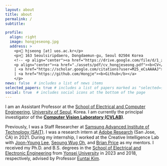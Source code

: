 ```yaml
---
layout: about
title: about
permalink: /
subtitle: 

profile:
  align: right
  image: hongjeseong.jpg
  address: >
    <p>📧 hjseong [at] uos.ac.kr</p>
    <p>📍 163 Seoulsiripdaero, Dongdaemun-gu, Seoul 02504 Korea
    <!-- <p align="center"><a href="https://drive.google.com/file/d/1_zTYfTYeUUrEp1YUK-G1YY_7ITcB6OR4/view?usp=sharing"><b>CV</b></a> -->
    <p align="center"><a href="./assets/pdf/cv_hongjeseong.pdf"><b>CV</b></a>
    | <a href="https://scholar.google.com/citations?user=M25_eCsAAAAJ"><b>Google Scholar</b></a>
    | <a href="https://github.com/Hongje"><b>Github</b></a>
    </p>
news: false  # includes a list of news items
selected_papers: true # includes a list of papers marked as "selected={true}"
social: true  # includes social icons at the bottom of the page
---
```

<p>I am an Assistant Professor at the <a href="https://engineering.uos.ac.kr/engineering/index.do?cate_id2=000010058">School of Electrical and Computer Engineering</a>, <a href="https://www.uos.ac.kr">University of Seoul</a>, Korea. I am currently the principal investigator of the <strong><a href="https://cvlab.uos.ac.kr">Computer Vision Laboratory (CVLAB)</a></strong>.</p>
<p>Previously, I was a Staff Researcher at <a href="https://www.sait.samsung.co.kr">Samsung Advanced Institute of Technology (SAIT)</a>.
I was a research intern at <a href="https://research.adobe.com" target="_blank" rel="noopener">Adobe Research</a> (San Jose, CA) in 2021. During my internship, I worked at the Creative Intelligence Lab with <a href="https://joonyoung-cv.github.io">Joon-Young Lee</a>, <a href="https://sites.google.com/view/seoungwugoh">Seoung Wug Oh</a>, and <a href="https://www.brianpricephd.com">Brian Price</a> as my mentors.
I received my Ph.D. and B.S. degrees in the <a href="https://ee.yonsei.ac.kr" target="_blank" rel="noopener">School of Electrical and Electronic Engineering</a> from <a href="https://yonsei.ac.kr" target="_blank" rel="noopener">Yonsei University</a> in 2023 and 2018, respectively, advised by Professor <a href="https://cilab.yonsei.ac.kr">Euntai Kim</a>.</p>
<!-- <div style="border-radius: 20px; border:10px solid #333333; background-color:#333333; color:white; margin: 5px;"><strong>Notice:</strong> This homepage will rarely be updated. Please visit <strong><a href="https://cvlab.uos.ac.kr">Computer Vision Lab (CVLAB)</a></strong> for the latest news and updates.</div> -->
